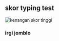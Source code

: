 ## skor typing test

![kenangan skor tinggi](https://raw.githubusercontent.com/GUANSRE/Kenangan-Irgi/main/irgi%2074%20wpm.png)
### irgi jomblo
